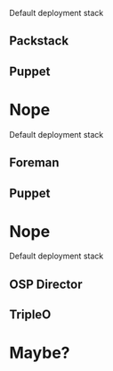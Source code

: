 <!-- .slide: data-background-image="images/redhat-logo.svg" data-background-size="contain" -->


<!-- .slide: data-background-image="https://cinemaautopsy.files.wordpress.com/2013/04/never-ending-story.jpeg" data-background-size="cover" -->


Default deployment stack
## Packstack
## Puppet
# Nope <!-- .element: class="fragment stamp" -->


Default deployment stack
## Foreman
## Puppet
# Nope <!-- .element: class="fragment stamp" -->


Default deployment stack
## OSP Director
## TripleO
# Maybe? <!-- .element: class="fragment stamp" -->


<!-- .slide: data-background-iframe="https://www.redhat.com/en/about/press-releases/red-hat-acquire-it-automation-and-devops-leader-ansible" data-background-size="contain" -->
